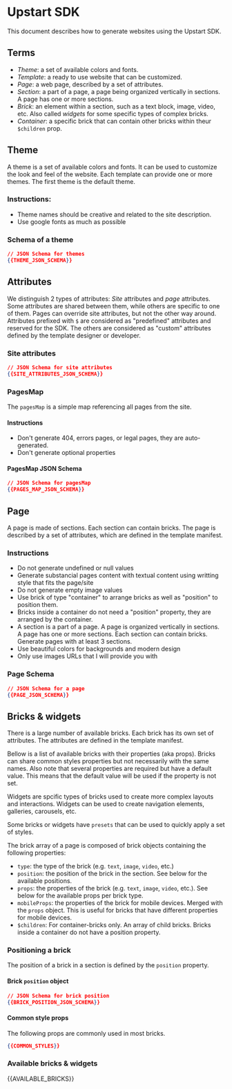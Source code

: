 # Upstart SDK

This document describes how to generate websites using the Upstart SDK.

## Terms

- *Theme*: a set of available colors and fonts.
- *Template*: a ready to use website that can be customized.
- *Page*: a web page, described by a set of attributes.
- *Section*: a part of a page, a page being organized vertically in sections. A page has one or more sections.
- *Brick*: an element within a section, such as a text block, image, video, etc. Also called *widgets* for some specific types of complex bricks.
- *Container*: a specific brick that can contain other bricks within theur `$children` prop.

## Theme

A theme is a set of available colors and fonts. It can be used to customize the look and feel of the website. Each template can provide one or more themes. The first theme is the default theme.

### Instructions:
- Theme names should be creative and related to the site description.
- Use google fonts as much as possible

### Schema of a theme

```json
// JSON Schema for themes
{{THEME_JSON_SCHEMA}}
```

## Attributes

We distinguish 2 types of attributes: *Site* attributes and *page* attributes.
Some attributes are shared between them, while others are specific to one of them. Pages can override site attributes, but not the other way around. Attributes prefixed with `$` are considered as "predefined" attributes and reserved for the SDK. The others are considered as "custom" attributes defined by the template designer or developer.

### Site attributes

```json
// JSON Schema for site attributes
{{SITE_ATTRIBUTES_JSON_SCHEMA}}
```


### PagesMap

The `pagesMap` is a simple map referencing all pages from the site.

#### Instructions
- Don't generate 404, errors pages, or legal pages, they are auto-generated.
- Don't generate optional properties

#### PagesMap JSON Schema

```json
// JSON Schema for pagesMap
{{PAGES_MAP_JSON_SCHEMA}}
```


## Page

A page is made of sections. Each section can contain bricks. The page is described by a set of attributes, which are defined in the template manifest.

### Instructions
- Do not generate undefined or null values
- Generate substancial pages content with textual content using writting style that fits the page/site
- Do not generate empty image values
- Use brick of type "container" to arrange bricks as well as "position" to position them.
- Bricks inside a container do not need a "position" property, they are arranged by the container.
- A section is a part of a page. A page is organized vertically in sections. A page has one or more sections. Each section can contain bricks. Generate pages with at least 3 sections.
- Use beautiful colors for backgrounds and modern design
- Only use images URLs that I will provide you with


### Page Schema

```json
// JSON Schema for a page
{{PAGE_JSON_SCHEMA}}
```


## Bricks & widgets

There is a large number of available bricks. Each brick has its own set of attributes. The attributes are defined in the template manifest.

Bellow is a list of available bricks with their properties (aka props). Bricks can share common styles properties but not necessarily with the same names. Also note that several properties are required but have a default value. This means that the default value will be used if the property is not set.

Widgets are spcific types of bricks used to create more complex layouts and interactions. Widgets can be used to create navigation elements, galleries, carousels, etc.

Some bricks or widgets have `presets` that can be used to quickly apply a set of styles.

The brick array of a page is composed of brick objects containing the following properties:

- `type`: the type of the brick (e.g. `text`, `image`, `video`, etc.)
- `position`: the position of the brick in the section. See below for the available positions.
- `props`: the properties of the brick (e.g. `text`, `image`, `video`, etc.). See below for the available props per brick type.
- `mobileProps`: the properties of the brick for mobile devices. Merged with the `props` object. This is useful for bricks that have different properties for mobile devices.
- `$children`: For container-bricks only. An array of child bricks. Bricks inside a container do not have a position property.


### Positioning a brick

The position of a brick in a section is defined by the `position` property.

#### Brick `position` object

```json
// JSON Schema for brick position
{{BRICK_POSITION_JSON_SCHEMA}}
```


#### Common style props

The following props are commonly used in most bricks.

```json
{{COMMON_STYLES}}
```

### Available bricks & widgets

{{AVAILABLE_BRICKS}}
